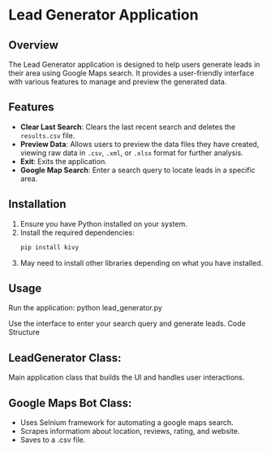 
# Lead Generator Application

## Overview
The Lead Generator application is designed to help users generate leads in their area using Google Maps search. It provides a user-friendly interface with various features to manage and preview the generated data.

## Features
- **Clear Last Search**: Clears the last recent search and deletes the `results.csv` file.
- **Preview Data**: Allows users to preview the data files they have created, viewing raw data in `.csv`, `.xml`, or `.xlsx` format for further analysis.
- **Exit**: Exits the application.
- **Google Map Search**: Enter a search query to locate leads in a specific area.

## Installation
1. Ensure you have Python installed on your system.
2. Install the required dependencies:
   ```bash
   pip install kivy

3. May need to install other libraries depending on what you have installed.

## Usage
Run the application:
python lead_generator.py

Use the interface to enter your search query and generate leads.
Code Structure

## LeadGenerator Class: 
Main application class that builds the UI and handles user interactions.

## Google Maps Bot Class:

- Uses Selnium framework for automating a google maps search.
- Scrapes informatiom about location, reviews, rating, and website.
- Saves to a .csv file.

